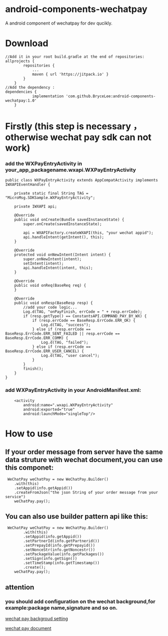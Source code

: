 # android-components-wechatpay
A android component of wechatpay for dev qucikly.
# Download
```
//Add it in your root build.gradle at the end of repositories:
allprojects {
		repositories {
			...
			maven { url 'https://jitpack.io' }
		}
	}
//Add the dependency :
dependencies {
	        implementation 'com.github.BryceLee:android-components-wechatpay:1.0'
	}
```
# Firstly (this step is necessary ，otherwise wechat pay sdk can not work)
### add the WXPayEntryActivity in your_app_packagename.wxapi.WXPayEntryActivity
```
public class WXPayEntryActivity extends AppCompatActivity implements IWXAPIEventHandler {

    private static final String TAG = "MicroMsg.SDKSample.WXPayEntryActivity";

    private IWXAPI api;

    @Override
    public void onCreate(Bundle savedInstanceState) {
        super.onCreate(savedInstanceState);

        api = WXAPIFactory.createWXAPI(this, "your wechat appid");
        api.handleIntent(getIntent(), this);
    }

    @Override
    protected void onNewIntent(Intent intent) {
        super.onNewIntent(intent);
        setIntent(intent);
        api.handleIntent(intent, this);
    }

    @Override
    public void onReq(BaseReq req) {
    }

    @Override
    public void onResp(BaseResp resp) {
        //add your code logic...
        Log.d(TAG, "onPayFinish, errCode = " + resp.errCode);
        if (resp.getType() == ConstantsAPI.COMMAND_PAY_BY_WX) {
            if (resp.errCode == BaseResp.ErrCode.ERR_OK) {
                Log.d(TAG, "success");
            } else if (resp.errCode == BaseResp.ErrCode.ERR_SENT_FAILED || resp.errCode == BaseResp.ErrCode.ERR_COMM) {
                Log.d(TAG, "failed");
            } else if (resp.errCode == BaseResp.ErrCode.ERR_USER_CANCEL) {
                Log.d(TAG, "user cancel");
            }
        }
        finish();
    }
}
```
### add WXPayEntryActivity in your AndroidManifest.xml:
```
    <activity
        android:name=".wxapi.WXPayEntryActivity"
        android:exported="true"
        android:launchMode="singleTop"/> 
```
# How to use
## If your order message from server have the same data struture with wechat document,you can use this componet:
```
 WeChatPay weChatPay = new WeChatPay.Builder()
    .with(this)
    .setAppid(info.getAppid())
    .createFromJson("the json String of your order message from your service")
    weChatPay.pay();
```
## You can also use builder pattern api like this:
```
 WeChatPay weChatPay = new WeChatPay.Builder()
        .with(this)
        .setAppid(info.getAppid())
        .setPartnerId(info.getPartnerid())
        .setPrepayId(info.getPrepayid())
        .setNonceStr(info.getNoncestr())
        .setPackageValue(info.getPackages())
        .setSign(info.getSign())
        .setTimeStamp(info.getTimestamp())
        .create();
    weChatPay.pay();
```
## attention
### you should add configuration on the wechat background,for example:package name,signature and so on.
[wechat pay backgroud setting](https://pay.weixin.qq.com/wiki/doc/api/app/app.php?chapter=8_5)

[wechat pay document](https://pay.weixin.qq.com/wiki/doc/api/app/app.php?chapter=9_12&index=2)